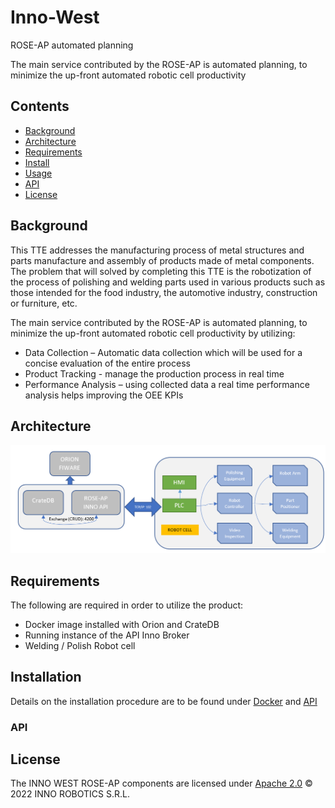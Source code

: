 # Inno-West
 ROSE-AP automated planning

The main service contributed by the ROSE-AP is automated planning, to minimize the up-front automated robotic cell productivity 

## Contents

-   [Background](#background)
-   [Architecture](#architecture)
-   [Requirements](#requirements)
-   [Install](#install)
-   [Usage](#usage)
-   [API](#api)
-   [License](#license)

## Background

This TTE addresses the manufacturing process of metal structures and parts manufacture and assembly of products made of metal components. The problem that will solved by completing this TTE is the robotization of the process of polishing and welding parts used in various products such as those intended for the food industry, the automotive industry, construction or furniture, etc.

The main service contributed by the ROSE-AP is automated planning, to minimize the up-front automated robotic cell productivity by utilizing:
-	Data Collection – Automatic data collection which will be used for a concise evaluation of the entire process
-	Product Tracking - manage the production process in real time
-	Performance Analysis – using collected data a real time performance analysis helps improving the OEE KPIs


## Architecture

<img width="1000" alt="Architecture" src="docs/architecture.png">


## Requirements

The following are required in order to utilize the product:
- Docker image installed with Orion and CrateDB
- Running instance of the API Inno Broker
- Welding / Polish Robot cell

## Installation

Details on the installation procedure are to be found under [Docker](/docker/) and [API](/api/)

### API

## License
The INNO WEST ROSE-AP components are licensed under [Apache 2.0](/LICENSE) © 2022 INNO ROBOTICS S.R.L.
